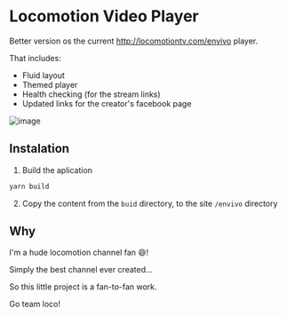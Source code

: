 # Locomotion Video Player

Better version os the current http://locomotiontv.com/envivo player.

That includes:
- Fluid layout
- Themed player
- Health checking (for the stream links) 
- Updated links for the creator's facebook page

![image](https://user-images.githubusercontent.com/702452/220458891-a215beed-84bb-46c0-846f-8aa482ffef79.png)

## Instalation 

1. Build the aplication
```bash
yarn build
```

2. Copy the content from the `buid` directory, to the site `/envivo` directory 

## Why

I'm a hude locomotion channel fan 😄! 

Simply the best channel ever created... 

So this little project is a fan-to-fan work.

Go team loco!
